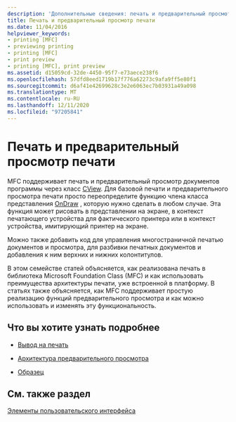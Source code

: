 ```yaml
---
description: 'Дополнительные сведения: печать и предварительный просмотр печати'
title: Печать и предварительный просмотр печати
ms.date: 11/04/2016
helpviewer_keywords:
- printing [MFC]
- previewing printing
- printing [MFC]
- print preview
- printing [MFC], print preview
ms.assetid: d15059cd-32de-4450-95f7-e73aece238f6
ms.openlocfilehash: 57dfd8eed1719b17f776a62273c9afa9ff5e80f1
ms.sourcegitcommit: d6af41e42699628c3e2e6063ec7b03931a49a098
ms.translationtype: MT
ms.contentlocale: ru-RU
ms.lasthandoff: 12/11/2020
ms.locfileid: "97205841"
---
```

# <a name="printing-and-print-preview"></a>Печать и предварительный просмотр печати

MFC поддерживает печать и предварительный просмотр документов программы через класс [CView](reference/cview-class.md). Для базовой печати и предварительного просмотра печати просто переопределите функцию члена класса представления [OnDraw](reference/cview-class.md#ondraw) , которую нужно сделать в любом случае. Эта функция может рисовать в представлении на экране, в контекст печатающего устройства для фактического принтера или в контекст устройства, имитирующий принтер на экране.

Можно также добавить код для управления многостраничной печатью документов и просмотра, для разбивки печатных документов и добавления к ним верхних и нижних колонтитулов.

В этом семействе статей объясняется, как реализована печать в библиотека Microsoft Foundation Class (MFC) и как использовать преимущества архитектуры печати, уже встроенной в платформу. В статьях также объясняется, как MFC поддерживает простую реализацию функций предварительного просмотра и как можно использовать и изменять эту функциональность.

## <a name="what-do-you-want-to-know-more-about"></a>Что вы хотите узнать подробнее

- [Вывод на печать](printing.md)

- [Архитектура предварительного просмотра](print-preview-architecture.md)

- [Образец](../overview/visual-cpp-samples.md)

## <a name="see-also"></a>См. также раздел

[Элементы пользовательского интерфейса](user-interface-elements-mfc.md)
